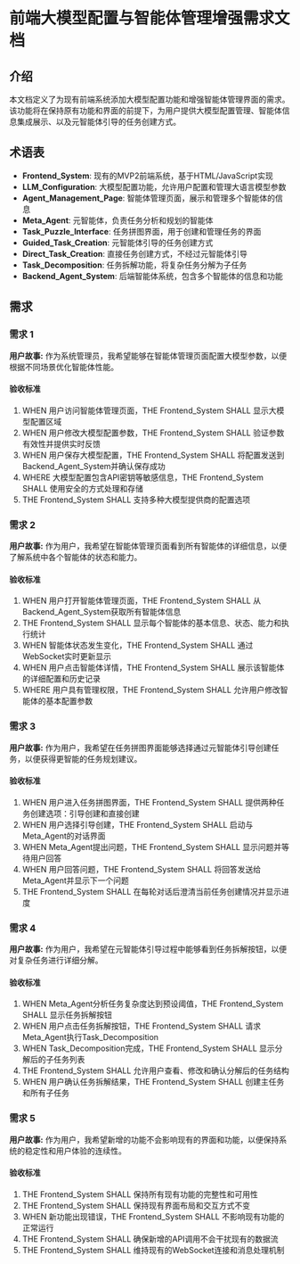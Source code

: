 # 前端大模型配置与智能体管理增强需求文档

## 介绍

本文档定义了为现有前端系统添加大模型配置功能和增强智能体管理界面的需求。该功能将在保持原有功能和界面的前提下，为用户提供大模型配置管理、智能体信息集成展示、以及元智能体引导的任务创建方式。

## 术语表

- **Frontend_System**: 现有的MVP2前端系统，基于HTML/JavaScript实现
- **LLM_Configuration**: 大模型配置功能，允许用户配置和管理大语言模型参数
- **Agent_Management_Page**: 智能体管理页面，展示和管理多个智能体的信息
- **Meta_Agent**: 元智能体，负责任务分析和规划的智能体
- **Task_Puzzle_Interface**: 任务拼图界面，用于创建和管理任务的界面
- **Guided_Task_Creation**: 元智能体引导的任务创建方式
- **Direct_Task_Creation**: 直接任务创建方式，不经过元智能体引导
- **Task_Decomposition**: 任务拆解功能，将复杂任务分解为子任务
- **Backend_Agent_System**: 后端智能体系统，包含多个智能体的信息和功能

## 需求

### 需求 1

**用户故事:** 作为系统管理员，我希望能够在智能体管理页面配置大模型参数，以便根据不同场景优化智能体性能。

#### 验收标准

1. WHEN 用户访问智能体管理页面，THE Frontend_System SHALL 显示大模型配置区域
2. WHEN 用户修改大模型配置参数，THE Frontend_System SHALL 验证参数有效性并提供实时反馈
3. WHEN 用户保存大模型配置，THE Frontend_System SHALL 将配置发送到Backend_Agent_System并确认保存成功
4. WHERE 大模型配置包含API密钥等敏感信息，THE Frontend_System SHALL 使用安全的方式处理和存储
5. THE Frontend_System SHALL 支持多种大模型提供商的配置选项

### 需求 2

**用户故事:** 作为用户，我希望在智能体管理页面看到所有智能体的详细信息，以便了解系统中各个智能体的状态和能力。

#### 验收标准

1. WHEN 用户打开智能体管理页面，THE Frontend_System SHALL 从Backend_Agent_System获取所有智能体信息
2. THE Frontend_System SHALL 显示每个智能体的基本信息、状态、能力和执行统计
3. WHEN 智能体状态发生变化，THE Frontend_System SHALL 通过WebSocket实时更新显示
4. WHEN 用户点击智能体详情，THE Frontend_System SHALL 展示该智能体的详细配置和历史记录
5. WHERE 用户具有管理权限，THE Frontend_System SHALL 允许用户修改智能体的基本配置参数

### 需求 3

**用户故事:** 作为用户，我希望在任务拼图界面能够选择通过元智能体引导创建任务，以便获得更智能的任务规划建议。

#### 验收标准

1. WHEN 用户进入任务拼图界面，THE Frontend_System SHALL 提供两种任务创建选项：引导创建和直接创建
2. WHEN 用户选择引导创建，THE Frontend_System SHALL 启动与Meta_Agent的对话界面
3. WHEN Meta_Agent提出问题，THE Frontend_System SHALL 显示问题并等待用户回答
4. WHEN 用户回答问题，THE Frontend_System SHALL 将回答发送给Meta_Agent并显示下一个问题
5. THE Frontend_System SHALL 在每轮对话后澄清当前任务创建情况并显示进度

### 需求 4

**用户故事:** 作为用户，我希望在元智能体引导过程中能够看到任务拆解按钮，以便对复杂任务进行详细分解。

#### 验收标准

1. WHEN Meta_Agent分析任务复杂度达到预设阈值，THE Frontend_System SHALL 显示任务拆解按钮
2. WHEN 用户点击任务拆解按钮，THE Frontend_System SHALL 请求Meta_Agent执行Task_Decomposition
3. WHEN Task_Decomposition完成，THE Frontend_System SHALL 显示分解后的子任务列表
4. THE Frontend_System SHALL 允许用户查看、修改和确认分解后的任务结构
5. WHEN 用户确认任务拆解结果，THE Frontend_System SHALL 创建主任务和所有子任务

### 需求 5

**用户故事:** 作为用户，我希望新增的功能不会影响现有的界面和功能，以便保持系统的稳定性和用户体验的连续性。

#### 验收标准

1. THE Frontend_System SHALL 保持所有现有功能的完整性和可用性
2. THE Frontend_System SHALL 保持现有界面布局和交互方式不变
3. WHEN 新功能出现错误，THE Frontend_System SHALL 不影响现有功能的正常运行
4. THE Frontend_System SHALL 确保新增的API调用不会干扰现有的数据流
5. THE Frontend_System SHALL 维持现有的WebSocket连接和消息处理机制